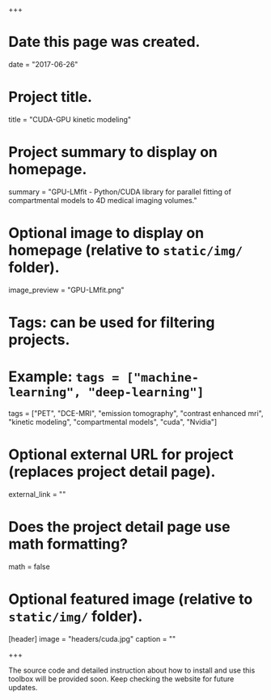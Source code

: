 +++
# Date this page was created.
date = "2017-06-26"

# Project title.
title = "CUDA-GPU kinetic modeling"

# Project summary to display on homepage.
summary = "GPU-LMfit - Python/CUDA library for parallel fitting of compartmental models to 4D medical imaging volumes."

# Optional image to display on homepage (relative to `static/img/` folder).
image_preview = "GPU-LMfit.png"

# Tags: can be used for filtering projects.
# Example: `tags = ["machine-learning", "deep-learning"]`
tags = ["PET", "DCE-MRI", "emission tomography", "contrast enhanced mri",
            "kinetic modeling", "compartmental models", "cuda", "Nvidia"]

# Optional external URL for project (replaces project detail page).
external_link = ""

# Does the project detail page use math formatting?
math = false

# Optional featured image (relative to `static/img/` folder).
[header]
image = "headers/cuda.jpg"
caption = ""

+++

The source code and detailed instruction about how to install and use this toolbox will be provided soon.
Keep checking the website for future updates.
